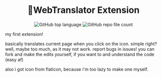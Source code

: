 <h1 align="center">🚩WebTranslator Extension</h1>
<div align="center">
  <img align="center" alt="GitHub top language" src="https://img.shields.io/github/languages/top/letruxux/webtranslator-ext">
  <img align="center" alt="GitHub repo file count" src="https://img.shields.io/github/directory-file-count/letruxux/webtranslator-ext?color=red">
</div>

my first extension!

basically translates current page when you click on the icon. simple right? well, maybe too much, as it may not work. report bugs in issues!
you can fork and make the edits yourself, if you want to and understand the code (easy af)

also i got icon from flaticon, because i'm too lazy to make one myself.
